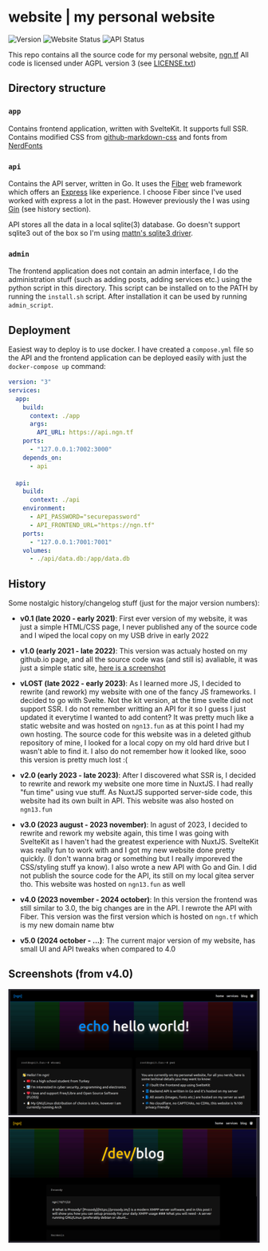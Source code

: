 # website | my personal website
![Version](https://img.shields.io/github/package-json/v/ngn13/ngn13.fun?filename=app%2Fpackage.json&color=blue)
![Website Status](https://img.shields.io/website?up_color=green&down_color=red&url=https%3A%2F%2Fngn.tf&label=Website%20Status)
![API Status](https://img.shields.io/website?up_color=green&down_color=red&url=https%3A%2F%2Fapi.ngn.tf&label=API%20Status)

This repo contains all the source code for my personal website, [ngn.tf](https://ngn.tf)
All code is licensed under AGPL version 3 (see [LICENSE.txt](LICENSE.txt))

## Directory structure
### `app`
Contains frontend application, written with SvelteKit. It supports full SSR.
Contains modified CSS from [github-markdown-css](https://github.com/sindresorhus/github-markdown-css)
and fonts from [NerdFonts](https://www.nerdfonts.com/)

### `api`
Contains the API server, written in Go. It uses the [Fiber](https://github.com/gofiber/fiber) web
framework which offers an [Express](https://expressjs.com/) like experience. I choose Fiber since I've used worked with express a lot in the past. However previously the I was using
[Gin](https://github.com/gin-gonic/gin) (see history section).

API stores all the data in a local sqlite(3) database. Go doesn't support sqlite3 out of the box so
I'm using [mattn's sqlite3 driver](https://github.com/mattn/go-sqlite3).

### `admin`
The frontend application does not contain an admin interface, I do the administration stuff (such as
adding posts, adding services etc.) using the python script in this directory. This script can be
installed on to the PATH by running the `install.sh` script. After installation it can be used
by running `admin_script`.

## Deployment
Easiest way to deploy is to use docker. I have created a `compose.yml` file so the API and the
frontend application can be deployed easily with just the `docker-compose up` command:
```yaml
version: "3"
services:
  app:
    build:
      context: ./app
      args:
        API_URL: https://api.ngn.tf
    ports:
      - "127.0.0.1:7002:3000"
    depends_on:
      - api

  api:
    build:
      context: ./api
    environment:
      - API_PASSWORD="securepassword"
      - API_FRONTEND_URL="https://ngn.tf"
    ports:
      - "127.0.0.1:7001:7001"
    volumes:
      - ./api/data.db:/app/data.db
```

## History
Some nostalgic history/changelog stuff (just for the major version numbers):

- **v0.1 (late 2020 - early 2021)**: First ever version of my website, it was just a simple HTML/CSS page,
I never published any of the source code and I wiped the local copy on my USB drive in early 2022

- **v1.0 (early 2021 - late 2022)**: This version was actualy hosted on my github.io page, and all the source code
was (and still is) avaliable, it was just a simple static site, [here is a screenshot](assets/githubio.png)

- **vLOST (late 2022 - early 2023)**:  As I learned more JS, I decided to rewrite (and rework)
my website with one of the fancy JS frameworks. I decided to go with Svelte. Not the kit version,
at the time svelte did not support SSR. I do not remember writting an API for it so I guess I just
updated it everytime I wanted to add content? It was pretty much like a static website and was hosted
on `ngn13.fun` as at this point I had my own hosting. The source code for this website was in a
deleted github repository of mine, I looked for a local copy on my old hard drive but I wasn't able
to find it. I also do not remember how it looked like, sooo this version is pretty much lost :(

- **v2.0 (early 2023 - late 2023)**: After I discovered what SSR is, I decided to rewrite and rework
my website one more time in NuxtJS. I had really "fun time" using vue stuff. As NuxtJS supported
server-side code, this website had its own built in API. This website was also hosted on `ngn13.fun`

- **v3.0 (2023 august - 2023 november)**: In agust of 2023, I decided to rewrite and rework my website
again, this time I was going with SvelteKit as I haven't had the greatest experience with NuxtJS.
SvelteKit was really fun to work with and I got my new website done pretty quickly. (I don't wanna
brag or something but I really imporeved the CSS/styling stuff ya know). I also wrote a new API
with Go and Gin. I did not publish the source code for the API, its still on my local gitea
server tho. This website was hosted on `ngn13.fun` as well

- **v4.0 (2023 november - 2024 october)**: In this version the frontend was still similar to 3.0,
the big changes are in the API. I rewrote the API with Fiber. This version was the first version which is hosted on
`ngn.tf` which is my new domain name btw

- **v5.0 (2024 october - ...)**: The current major version of my website, has small UI and API tweaks when
compared to 4.0

## Screenshots (from v4.0)
![](assets/4.0_index.png)
![](assets/4.0_blog.png)
